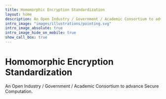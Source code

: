 ```yaml
---
title: Homomorphic Encryption Standardization
layout: home
description: An Open Industry / Government / Academic Consortium to advance Secure Computation.
intro_image: "images/illustrations/pointing.svg"
intro_image_absolute: true
intro_image_hide_on_mobile: true
show_call_box: true
---
```


# Homomorphic Encryption Standardization

An Open Industry / Government / Academic Consortium to advance Secure Computation.
